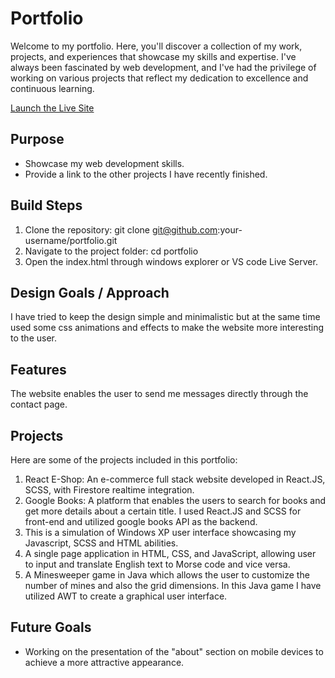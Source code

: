 # Portfolio

Welcome to my portfolio. Here, you'll discover a collection of my work, projects, and experiences that showcase my skills and expertise. I've always been fascinated by web development, and I've had the privilege of working on various projects that reflect my dedication to excellence and continuous learning.

[Launch the Live Site](https://zadsharafi.netlify.app)

## Purpose

- Showcase my web development skills.
- Provide a link to the other projects I have recently finished.

## Build Steps

1. Clone the repository: git clone git@github.com:your-username/portfolio.git
2. Navigate to the project folder: cd portfolio
3. Open the index.html through windows explorer or VS code Live Server.

## Design Goals / Approach

I have tried to keep the design simple and minimalistic but at the same time used some css animations and effects to make the website more interesting to the user.

## Features

The website enables the user to send me messages directly through the contact page.

## Projects

Here are some of the projects included in this portfolio:

1. React E-Shop: An e-commerce full stack website developed in React.JS, SCSS, with Firestore realtime integration.
2. Google Books: A platform that enables the users to search for books and get more details about a certain title. I used React.JS and SCSS for front-end and utilized google books API as the backend.
3. This is a simulation of Windows XP user interface showcasing my Javascript, SCSS and HTML abilities.
4. A single page application in HTML, CSS, and JavaScript, allowing user to input and translate English text to Morse code and vice versa.
5. A Minesweeper game in Java which allows the user to customize the number of mines and also the grid dimensions. In this Java game I have utilized AWT to create a graphical user interface.

## Future Goals

- Working on the presentation of the "about" section on mobile devices to achieve a more attractive appearance.
